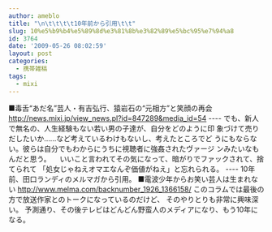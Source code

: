 ```yaml
---
author: ameblo
title: "\n\t\t\t\t10年前から引用\t\t"
slug: 10%e5%b9%b4%e5%89%8d%e3%81%8b%e3%82%89%e5%bc%95%e7%94%a8
id: 3764
date: '2009-05-26 08:02:59'
layout: post
categories:
  - 携帯雑稿
tags:
  - mixi
---
```


■毒舌“あだ名”芸人・有吉弘行、猿岩石の“元相方”と笑顔の再会 http://news.mixi.jp/view_news.pl?id=847289&media_id=54 ---- でも、新人で無名の、人生経験もない若い男の子達が、自分をどのように印 象づけて売りだしたいか……など考えているわけもないし、考えたところでど うにもならない。彼らは自分でもわからにうちに視聴者に強姦されたヴァージ ンみたいなもんだと思う。 　いいこと言われてその気になって、暗がりでファックされて、捨てられて 「処女じゃねえオマエなんぞ価値がねえ」と忘れられる。 ---- 10年前、田口ランディのメルマガから引用。 ■電波少年からお笑い芸人は生まれない http://www.melma.com/backnumber_1926_1366158/ このコラムでは最後の方で放送作家とのトークになっているのだけど、 そのやりとりも非常に興味深い。 予測通り、その後テレビはどんどん野蛮人のメディアになり、もう10年になる。